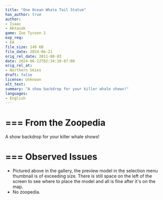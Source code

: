 ```yaml
---
title: "One Ocean Whale Tail Statue"
has_author: true
author: 
- Isaac
- Aktasak
game: Zoo Tycoon 2
exp_req: 
- EA
file_size: 149 KB
file_date: 2024-06-21
orig_rel_date: 2011-08-03
date: 2024-06-22T02:34:10-07:00
orig_rel_at: 
- Northern Skies
draft: false
license: Unknown
alt_text: 
summary: "A show backdrop for your killer whale shows!"
languages:
- English
---
```


===
From the Zoopedia
===

A show backdrop for your killer whale shows!

===
Observed Issues
===

- Pictured above in the gallery, the preview model in the selection menu thumbnail is of exceeding size. There is still space on the left of the screen to see where to place the model and all is fine after it's on the map.
- No zoopedia.